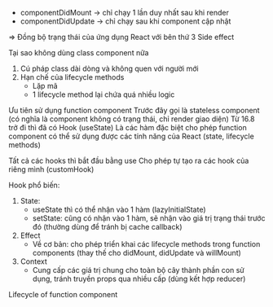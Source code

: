 - componentDidMount -> chỉ chạy 1 lần duy nhất sau khi render
- componentDidUpdate -> chỉ chạy sau khi component cập nhật

=> Đồng bộ trạng thái của ứng dụng React với bên thứ 3
Side effect

Tại sao không dùng class component nữa
1. Cú pháp class dài dòng và không quen với người mới
2. Hạn chế của lifecycle methods
    - Lặp mã
    - 1 lifecycle method lại chứa quá nhiều logic

Ưu tiên sử dụng function component
Trước đây gọi là stateless component (có nghĩa là component không có trạng thái, chỉ render giao diện)
Từ 16.8 trở đi thì đã có Hook (useState)
Là các hàm đặc biệt cho phép function component có thể sử dụng được các tính năng của React (state, lifecycle methods)

Tất cả các hooks thì bắt đầu bằng use
Cho phép tự tạo ra các hook của riêng mình (customHook)

Hook phổ biến:
1. State: 
    - useState thì có thể nhận vào 1 hàm (lazyInitialState)
    - setState: cũng có nhận vào 1 hàm, sẽ nhận vào giá trị trạng thái trước đó (thường dùng để tránh bị cache callback)
2. Effect
    - Về cơ bản: cho phép triển khai các lifecycle methods trong function components (thay thế cho didMount, didUpdate và willMount)
3. Context
    - Cung cấp các giá trị chung cho toàn bộ cây thành phần con sử dụng, tránh truyền props qua nhiều cấp (dùng kết hợp reducer)



Lifecycle of function component
